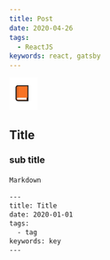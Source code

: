 ```yaml
---
title: Post
date: 2020-04-26
tags:
  - ReactJS
keywords: react, gatsby
---
```


![](image/2020-04-26-04-25-40.png)

## Title

### sub title

`Markdown`

```
---
title: Title
date: 2020-01-01
tags:
  - tag
keywords: key
---
```
